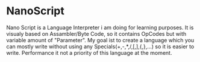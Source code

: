# NanoScript
 Nano Script is a Language Interpreter i am doing for learning purposes.
 It is visualy based on Assambler/Byte Code, so it contains OpCodes but with variable amount of "Parameter".
 My goal ist to create a language which you can mostly write without using any Specials(+,-,*,/,[,],{,},...) so it is easier to write.
 Performance it not a priority of this language at the moment.
